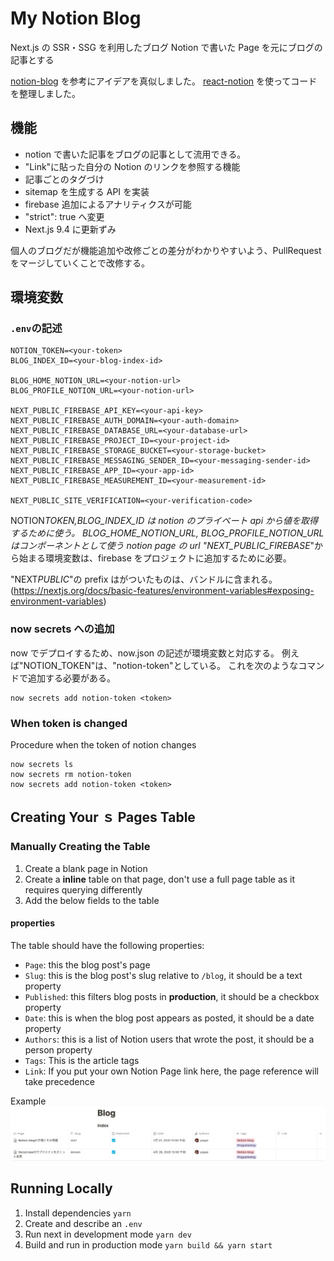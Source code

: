 # My Notion Blog

Next.js の SSR・SSG を利用したブログ
Notion で書いた Page を元にブログの記事とする

[notion-blog](https://github.com/ijjk/notion-blog) を参考にアイデアを真似しました。
[react-notion](https://github.com/splitbee/react-notion) を使ってコードを整理しました。

## 機能

- notion で書いた記事をブログの記事として流用できる。
- "Link"に貼った自分の Notion のリンクを参照する機能
- 記事ごとのタグづけ
- sitemap を生成する API を実装
- firebase 追加によるアナリティクスが可能
- "strict": true へ変更
- Next.js 9.4 に更新ずみ

個人のブログだが機能追加や改修ごとの差分がわかりやすいよう、PullRequest をマージしていくことで改修する。

## 環境変数

### `.env`の記述

```
NOTION_TOKEN=<your-token>
BLOG_INDEX_ID=<your-blog-index-id>

BLOG_HOME_NOTION_URL=<your-notion-url>
BLOG_PROFILE_NOTION_URL=<your-notion-url>

NEXT_PUBLIC_FIREBASE_API_KEY=<your-api-key>
NEXT_PUBLIC_FIREBASE_AUTH_DOMAIN=<your-auth-domain>
NEXT_PUBLIC_FIREBASE_DATABASE_URL=<your-database-url>
NEXT_PUBLIC_FIREBASE_PROJECT_ID=<your-project-id>
NEXT_PUBLIC_FIREBASE_STORAGE_BUCKET=<your-storage-bucket>
NEXT_PUBLIC_FIREBASE_MESSAGING_SENDER_ID=<your-messaging-sender-id>
NEXT_PUBLIC_FIREBASE_APP_ID=<your-app-id>
NEXT_PUBLIC_FIREBASE_MEASUREMENT_ID=<your-measurement-id>

NEXT_PUBLIC_SITE_VERIFICATION=<your-verification-code>
```

NOTION*TOKEN,BLOG_INDEX_ID は notion のプライベート api から値を取得するために使う。
BLOG_HOME_NOTION_URL, BLOG_PROFILE_NOTION_URL はコンポーネントとして使う notion page の url
"NEXT_PUBLIC_FIREBASE*"から始まる環境変数は、firebase をプロジェクトに追加するために必要。

"NEXT*PUBLIC*"の prefix はがついたものは、バンドルに含まれる。
(https://nextjs.org/docs/basic-features/environment-variables#exposing-environment-variables)

### now secrets への追加

now でデプロイするため、now.json の記述が環境変数と対応する。
例えば"NOTION_TOKEN"は、"notion-token"としている。
これを次のようなコマンドで追加する必要がある。

```
now secrets add notion-token <token>
```

### When token is changed

Procedure when the token of notion changes

```
now secrets ls
now secrets rm notion-token
now secrets add notion-token <token>
```

## Creating Your ｓ Pages Table

### Manually Creating the Table

1. Create a blank page in Notion
2. Create a **inline** table on that page, don't use a full page table as it requires querying differently
3. Add the below fields to the table

#### properties

The table should have the following properties:

- `Page`: this the blog post's page
- `Slug`: this is the blog post's slug relative to `/blog`, it should be a text property
- `Published`: this filters blog posts in **production**, it should be a checkbox property
- `Date`: this is when the blog post appears as posted, it should be a date property
- `Authors`: this is a list of Notion users that wrote the post, it should be a person property
- `Tags`: This is the article tags
- `Link`: If you put your own Notion Page link here, the page reference will take precedence

Example
![Example Blog Posts Table](./public/table-view.png)

## Running Locally

1. Install dependencies `yarn`
2. Create and describe an `.env`
3. Run next in development mode `yarn dev`
4. Build and run in production mode `yarn build && yarn start`
